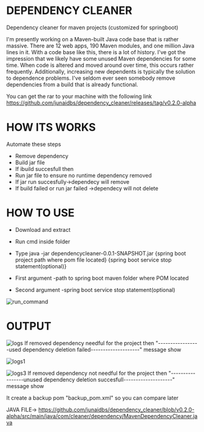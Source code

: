 # DEPENDENCY CLEANER
Dependency cleaner for maven projects (customized for springboot)

I'm presently working on a Maven-built Java code base that is rather massive. 
There are 12 web apps, 190 Maven modules, and one million Java lines in it. With a code base like this, there is a lot of history. 
I've got the impression that we likely have some unused Maven dependencies for some time. When code is altered and moved around over time, 
this occurs rather frequently. Additionally, increasing new dependents is typically the solution to dependence problems. 
I've seldom ever seen somebody remove dependencies from a build that is already functional.


 You can get the rar to your machine with the following link
https://github.com/junaidbs/dependency_cleaner/releases/tag/v0.2.0-alpha

# HOW ITS WORKS

Automate these steps

* Remove dependency
* Build jar file 
* If ibuild succesfull then 
* Run jar file to ensure no runtime dependency removed
* If jar run succesfully->dependecy will remove
* If build failed or run jar failed  ->dependecy  will not delete

# HOW TO USE
* Download and extract

* Run cmd inside folder

* Type  java -jar dependencycleaner-0.0.1-SNAPSHOT.jar {spring boot project path where pom file located} {spring boot service stop statement(optional)}

* First argument -path to spring boot maven folder where POM located

* Second argument -spring boot service stop statement(optional)

![run_command](https://user-images.githubusercontent.com/70962606/195415362-b98451e9-0fb9-4860-93e0-490d9bdf68fc.jpg)


# OUTPUT

![logs](https://user-images.githubusercontent.com/70962606/195415565-813bf577-e338-44ac-9ccf-968abd717a59.jpg)
If  removed dependency needful for the project then "-----------------used dependency deletion failed--------------------" message show

![logs1](https://user-images.githubusercontent.com/70962606/195415717-1d79042b-0725-4d9a-8da1-0766fdb9693f.jpg)


![logs3](https://user-images.githubusercontent.com/70962606/195415732-71b7ee81-ba4e-4825-a007-68487fac5f91.jpg)
If  removed dependency not needful for the project then "-----------------unused dependency deletion succesfull--------------------" message show

It create a backup pom "backup_pom.xml" so you can compare later

JAVA FILE-> https://github.com/junaidbs/dependency_cleaner/blob/v0.2.0-alpha/src/main/java/com/cleaner/dependency/MavenDependencyCleaner.java
